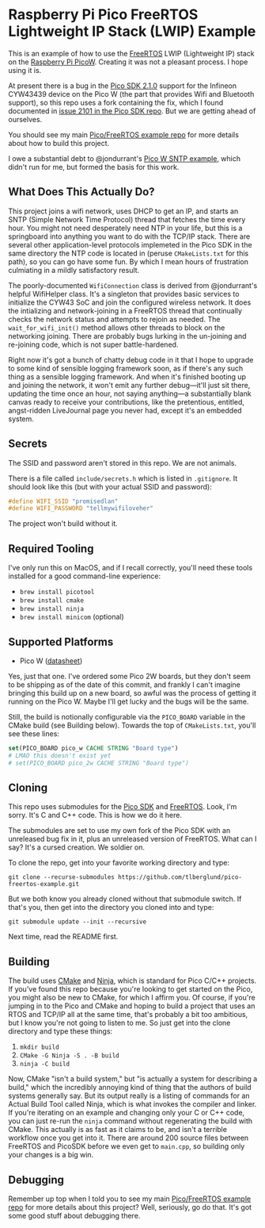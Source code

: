 # Raspberry Pi Pico FreeRTOS Lightweight IP Stack (LWIP) Example

This is an example of how to use the [FreeRTOS](https://www.freertos.org/) LWIP (Lightweight IP) stack on the [Raspberry Pi PicoW](https://www.raspberrypi.com/products/raspberry-pi-pico/). Creating it was not a pleasant process. I hope using it is.

At present there is a bug in the [Pico SDK 2.1.0](https://github.com/raspberrypi/pico-sdk) support for the Infineon CYW43439 device on the Pico W (the part that provides Wifi and Bluetooth support), so this repo uses a fork containing the fix, which I found documented in [issue 2101 in the Pico SDK repo](https://github.com/raspberrypi/pico-sdk/issues/2101). But we are getting ahead of ourselves.

You should see my main [Pico/FreeRTOS example repo](https://github.com/tlberglund/pico-freertos-example) for more details about how to build this project.

I owe a substantial debt to @jondurrant's [Pico W SNTP example](https://github.com/jondurrant/RPIPicoWSNTP), which didn't run for me, but formed the basis for this work.

## What Does This Actually Do?

This project joins a wifi network, uses DHCP to get an IP, and starts an SNTP (Simple Network Time Protocol) thread that fetches the time every hour. You might not need desperately need NTP in your life, but this is a springboard into anything you want to do with the TCP/IP stack. There are several other application-level protocols implemeted in the Pico SDK in the same directory the NTP code is located in (peruse `CMakeLists.txt` for this path), so you can go have some fun. By which I mean hours of frustration culmiating in a mildly satisfactory result.

The poorly-documented `WifiConnection` class is derived from @jondurrant's helpful WifiHelper class. It's a singleton that provides basic services to initialize the CYW43 SoC and join the configured wireless network. It does the intializing and network-joining in a FreeRTOS thread that continually checks the network status and attempts to rejoin as needed. The `wait_for_wifi_init()` method allows other threads to block on the networking joining. There are probably bugs lurking in the un-joining and re-joining code, which is not super battle-hardened.

Right now it's got a bunch of chatty debug code in it that I hope to upgrade to some kind of sensible logging framework soon, as if there's any such thing as a sensible logging framework. And when it's finished booting up and joining the network, it won't emit any further debug—it'll just sit there, updating the time once an hour, not saying anything—a substantially blank canvas ready to receive your contributions, like the pretentious, entitled, angst-ridden LiveJournal page you never had, except it's an embedded system.

## Secrets

The SSID and password aren't stored in this repo. We are not animals.

There is a file called `include/secrets.h` which is listed in `.gitignore`. It should look like this (but with your actual SSID and password):

```C
#define WIFI_SSID "promisedlan"
#define WIFI_PASSWORD "tellmywifiloveher"
```

The project won't build without it.

## Required Tooling

I've only run this on MacOS, and if I recall correctly, you'll need these tools installed for a good command-line experience:

* `brew install picotool`
* `brew install cmake`
* `brew install ninja`
* `brew install minicom` (optional)


## Supported Platforms

* Pico W ([datasheet](https://datasheets.raspberrypi.com/picow/pico-w-datasheet.pdf))

Yes, just that one. I've ordered some Pico 2W boards, but they don't seem to be shipping as of the date of this commit, and frankly I can't imagine bringing this build up on a new board, so awful was the process of getting it running on the Pico W. Maybe I'll get lucky and the bugs will be the same.

Still, the build is notionally configurable via the `PICO_BOARD` variable in the CMake build (see Building below). Towards the top of `CMakeLists.txt`, you'll see these lines:

```CMake
set(PICO_BOARD pico_w CACHE STRING "Board type")
# LMAO this doesn't exist yet
# set(PICO_BOARD pico_2w CACHE STRING "Board type")
```

## Cloning

This repo uses submodules for the [Pico SDK](https://github.com/raspberrypi/pico-sdk) and [FreeRTOS](https://github.com/FreeRTOS/FreeRTOS-Kernel). Look, I'm sorry. It's C and C++ code. This is how we do it here.

The submodules are set to use my own fork of the Pico SDK with an unreleased bug fix in it, plus an unreleased version of FreeRTOS. What can I say? It's a cursed creation. We soldier on.

To clone the repo, get into your favorite working directory and type:

`git clone --recurse-submodules https://github.com/tlberglund/pico-freertos-example.git`

But we both know you already cloned without that submodule switch. If that's you, then get into the directory you cloned into and type:

`git submodule update --init --recursive`

Next time, read the README first.

## Building

The build uses [CMake](https://cmake.org) and [Ninja](https://ninja-build.org/), which is standard for Pico C/C++ projects. If you've found this repo because you're looking to get started on the Pico, you might also be new to CMake, for which I affirm you. Of course, if you're jumping in to the Pico and CMake and hoping to build a project that uses an RTOS and TCP/IP all at the same time, that's probably a bit too ambitious, but I know you're not going to listen to me. So just get into the clone directory and type these things:

1. `mkdir build`
2. `CMake -G Ninja -S . -B build`
3. `ninja -C build`

Now, CMake "isn't a build system," but "is actually a system for describing a build," which the incredibly annoying kind of thing that the authors of build systems generally say. But its output really is a listing of commands for an Actual Build Tool called Ninja, which is what invokes the compiler and linker. If you're iterating on an example and changing only your C or C++ code, you can just re-run the `ninja` command without regenerating the build with CMake. This actually is as fast as it claims to be, and isn't a terrible workflow once you get into it. There are around 200 source files between FreeRTOS and PicoSDK before we even get to `main.cpp`, so building only your changes is a big win.

## Debugging

Remember up top when I told you to see my main [Pico/FreeRTOS example repo](https://github.com/tlberglund/pico-freertos-example) for more details about this project? Well, seriously, go do that. It's got some good stuff about debugging there.
